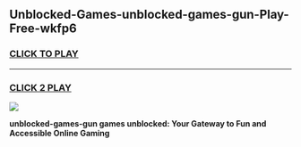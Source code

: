 
## Unblocked-Games-unblocked-games-gun-Play-Free-wkfp6
<h3>
<a href="https://premium76.site?title=unblocked-games-gun&ref=10A">CLICK TO PLAY</a></h3>
<hr>

<h3>
<a href="https://premium76.site?title=unblocked-games-gun&ref=10A">CLICK 2 PLAY</a>
  
</h3>

<a href="https://premium76.site?title=unblocked-games-gun&ref=10A"><img src="https://clearcache.store/games.png"></a>


**unblocked-games-gun games unblocked: Your Gateway to Fun and Accessible Online Gaming**
